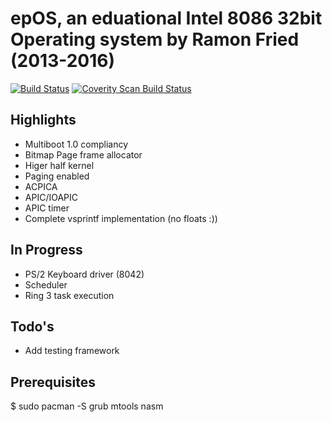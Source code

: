 # epOS, an eduational Intel 8086 32bit Operating system by Ramon Fried (2013-2016)

[![Build Status](https://travis-ci.org/mellowcandle/epOS.svg?branch=master)](https://travis-ci.org/mellowcandle/epOS) <a href="https://scan.coverity.com/projects/mellowcandle-epos">
  <img alt="Coverity Scan Build Status"
       src="https://scan.coverity.com/projects/10219/badge.svg"/>
</a>

## Highlights

* Multiboot 1.0 compliancy
* Bitmap Page frame allocator
* Higer half kernel
* Paging enabled
* ACPICA
* APIC/IOAPIC
* APIC timer
* Complete vsprintf implementation (no floats :))

## In Progress
* PS/2 Keyboard driver (8042)
* Scheduler
* Ring 3 task execution

## Todo's

* Add testing framework


## Prerequisites

$ sudo pacman -S grub mtools nasm
